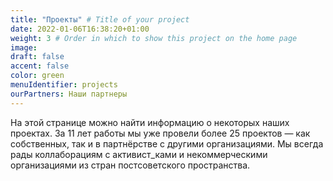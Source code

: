 ```yaml
---
title: "Проекты" # Title of your project
date: 2022-01-06T16:38:20+01:00
weight: 3 # Order in which to show this project on the home page
image:
draft: false
accent: false
color: green
menuIdentifier: projects
ourPartners: Наши партнеры
---
```


На этой странице можно найти информацию о некоторых наших проектах. За 11 лет работы мы уже провели более 25 проектов — как собственных, так и в партнёрстве с другими организациями. Мы всегда рады коллаборациям с активист_ками и некоммерческими организациями из стран постсоветского пространства.  
